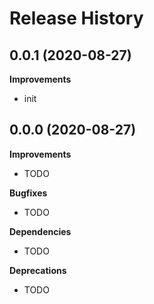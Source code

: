 Release History
===============

0.0.1 (2020-08-27)
-------------------
**Improvements**

- init


0.0.0 (2020-08-27)
-------------------
**Improvements**

- TODO

**Bugfixes**

- TODO

**Dependencies**

- TODO

**Deprecations**

- TODO
